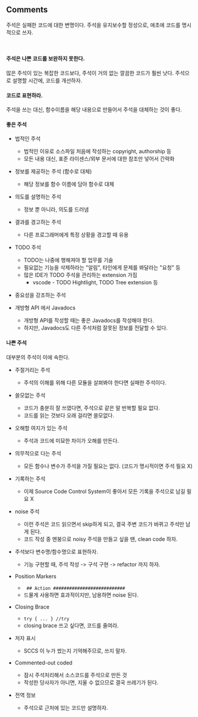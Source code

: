 ## Comments

주석은 실패한 코드에 대한 변명이다. 주석을 유지보수할 정성으로, 애초에 코드를 명시적으로 쓰자.

<br>

#### 주석은 나쁜 코드를 보완하지 못한다.

많은 주석이 있는 복잡한 코드보다, 주석이 거의 없는 깔끔한 코드가 훨씬 낫다. 주석으로 설명할 시간에, 코드를 개선하자.

#### 코드로 표현하라.

주석을 쓰는 대신, 함수이름을 해당 내용으로 만들어서 주석을 대체하는 것이 좋다.

#### 좋은 주석

* 법적인 주석
  * 법적인 이유로 소스파일 처음에 작성하는 copyright, authorship 등
  * 모든 내용 대신, 표준 라이센스/외부 문서에 대한 참조만 넣어서 간략화

* 정보를 제공하는 주석 (함수로 대체)
  * 해당 정보를 함수 이름에 담아 함수로 대체
* 의도를 설명하는 주석
  * 정보 뿐 아니라, 의도를 드러냄

* 결과를 경고하는 주석
  * 다른 프로그래머에게 특정 상황을 경고할 때 유용
* TODO 주석
  * TODO는 나중에 행해져야 할 업무를 기술
  * 필요없는 기능을 삭제하라는 "알림", 타인에게 문제를 봐달라는 "요청" 등
  * 많은 IDE가 TODO 주석을 관리하는 extension 가짐
    * vscode - TODO Hightlight, TODO Tree extension 등

* 중요성을 강조하는 주석
* 개방형 API 에서 Javadocs
  * 개방형 API를 작성할 때는 좋은 Javadocs를 작성해야 한다. 
  * 하지만, Javadocs도 다른 주석처럼 잘못된 정보를 전달할 수 있다.

#### 나쁜 주석

대부분의 주석이 이에 속한다.

* 주절거리는 주석
  * 주석의 이해를 위해 다른 모듈을 살펴봐야 한다면 실패한 주석이다.
* 쓸모없는 주석
  * 코드가 충분히 잘 쓰였다면, 주석으로 같은 말 반복할 필요 없다.
  * 코드를 읽는 것보다 오래 걸리면 쓸모없다.
* 오해할 여지가 있는 주석
  * 주석과 코드에 미묘한 차이가 오해를 만든다.
* 의무적으로 다는 주석
  * 모든 함수나 변수가 주석을 가질 필요는 없다. (코드가 명시적이면 주석 필요 X)
* 기록하는 주석
  * 이제 Source Code Control System이 좋아서 모든 기록을 주석으로 남길 필요 X
* noise 주석
  * 이런 주석은 코드 읽으면서 skip하게 되고, 결국 주변 코드가 바뀌고 주석만 남게 된다.
  * 코드 작성 중 멘붕으로 noisy 주석을 만들고 싶을 땐, clean code 하자.
* 주석보다 변수명/함수명으로 표현하자.
  * 기능 구현할 때, 주석 작성 -> 구석 구현 -> refactor 까지 하자.
* Position Markers
  * ` ## Action ###########################`
  * 드물게 사용하면 효과적이지만, 남용하면 noise 된다.

* Closing Brace 
  * `try { ... } //try`
  * closing brace 쓰고 싶다면, 코드를 줄여라.
* 저자 표시
  * SCCS 이 누가 썼는지 기억해주므로, 쓰지 말자. 

* Commented-out coded
  * 잠시 주석처리해서 소스코드를 주석으로 만든 것
  * 작성한 당사자가 아니면, 지울 수 없으므로 결국 쓰레기가 된다.
* 전역 정보
  * 주석으로 근처에 있는 코드만 설명하자.

